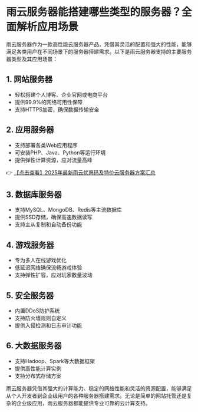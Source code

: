 # 雨云服务器能搭建哪些类型的服务器？全面解析应用场景

雨云服务器作为一款高性能云服务器产品，凭借其灵活的配置和强大的性能，能够满足各类用户在不同场景下的服务器搭建需求。以下是雨云服务器支持的主要服务器类型及其应用场景：

## 1. 网站服务器
- 轻松搭建个人博客、企业官网或电商平台
- 提供99.9%的网络可用性保障
- 支持HTTPS加密，确保数据传输安全

## 2. 应用服务器
- 支持部署各类Web应用程序
- 可安装PHP、Java、Python等运行环境
- 提供弹性计算资源，应对流量高峰

👉 [【点击查看】2025年最新雨云优惠码及特价云服务器方案汇总](https://bit.ly/RainYun)

## 3. 数据库服务器
- 支持MySQL、MongoDB、Redis等主流数据库
- 提供SSD存储，确保高速数据读写
- 支持主从复制和自动备份功能

## 4. 游戏服务器
- 专为多人在线游戏优化
- 低延迟网络确保流畅游戏体验
- 支持弹性扩容，应对玩家数量波动

## 5. 安全服务器
- 内置DDoS防护系统
- 支持防火墙规则自定义
- 提供入侵检测和日志审计功能

## 6. 大数据服务器
- 支持Hadoop、Spark等大数据框架
- 提供高性能计算实例
- 支持分布式存储方案

雨云服务器凭借其强大的计算能力、稳定的网络性能和灵活的资源配置，能够满足从个人开发者到企业级用户的各种服务器搭建需求。无论是简单的网站托管还是复杂的企业级应用，雨云服务器都能提供专业可靠的云计算支持。